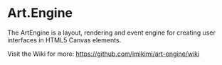 # Art.Engine

The ArtEngine is a layout, rendering and event engine for creating user interfaces in HTML5 Canvas elements.

Visit the Wiki for more: https://github.com/imikimi/art-engine/wiki

